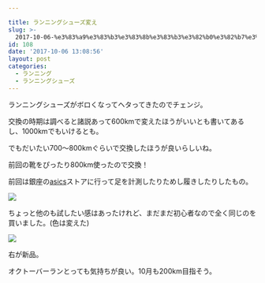 ```yaml
---

title: ランニングシューズ変え
slug: >-
  2017-10-06-%e3%83%a9%e3%83%b3%e3%83%8b%e3%83%b3%e3%82%b0%e3%82%b7%e3%83%a5%e3%83%bc%e3%82%ba%e5%a4%89%e3%81%88
id: 108
date: '2017-10-06 13:08:56'
layout: post
categories:
  - ランニング
  - ランニングシューズ
---
```


ランニングシューズがボロくなってヘタってきたのでチェンジ。

交換の時期は調べると諸説あって600kmで変えたほうがいいとも書いてあるし、1000kmでもいけるとも。

でもだいたい700〜800kmぐらいで交換したほうが良いらしいね。

前回の靴をぴったり800km使ったので交換！

前回は銀座の[asics](http://d.hatena.ne.jp/keyword/asics)ストアに行って足を計測したりためし履きしたりしたもの。

![](https://cdn-ak.f.st-hatena.com/images/fotolife/p/peipeipe/20190630/20190630170224.jpg)

ちょっと他のも試したい感はあったけれど、まだまだ初心者なので全く同じのを買いました。(色は変えた)

![](https://cdn-ak.f.st-hatena.com/images/fotolife/p/peipeipe/20190630/20190630171211.jpg)

右が新品。

オクトーバーランとっても気持ちが良い。10月も200km目指そう。